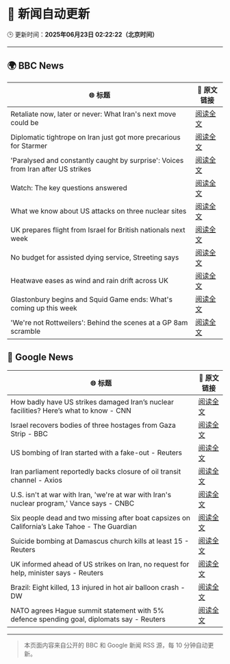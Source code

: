 # 🧠 新闻自动更新

🕒 更新时间：**2025年06月23日 02:22:22（北京时间）**

---

## 🌍 BBC News

| 🌐 标题 | 🔗 原文链接 |
|--------|-------------|
| Retaliate now, later or never: What Iran's next move could be | [阅读全文](https://www.bbc.com/news/articles/c80pvg5nmrdo) |
| Diplomatic tightrope on Iran just got more precarious for Starmer | [阅读全文](https://www.bbc.com/news/articles/cqx28yr8gj1o) |
| 'Paralysed and constantly caught by surprise': Voices from Iran after US strikes | [阅读全文](https://www.bbc.com/news/articles/cpwq2vnd827o) |
| Watch: The key questions answered | [阅读全文](https://www.bbc.com/news/videos/c5ypw09gdzpo) |
| What we know about US attacks on three nuclear sites | [阅读全文](https://www.bbc.com/news/articles/cvg9r4q99g4o) |
| UK prepares flight from Israel for British nationals next week | [阅读全文](https://www.bbc.com/news/articles/c86gw0j3dzxo) |
| No budget for assisted dying service, Streeting says | [阅读全文](https://www.bbc.com/news/articles/ce8zn66k8rdo) |
| Heatwave eases as wind and rain drift across UK | [阅读全文](https://www.bbc.com/news/articles/crrqw7z0ykko) |
| Glastonbury begins and Squid Game ends: What's coming up this week | [阅读全文](https://www.bbc.com/news/articles/cly39l8w6reo) |
| 'We're not Rottweilers': Behind the scenes at a GP 8am scramble | [阅读全文](https://www.bbc.com/news/articles/c2lzny07jqxo) |

## 📰 Google News

| 🌐 标题 | 🔗 原文链接 |
|--------|-------------|
| How badly have US strikes damaged Iran’s nuclear facilities? Here’s what to know - CNN | [阅读全文](https://news.google.com/rss/articles/CBMihAFBVV95cUxOYWhYUGJYSEVLTG5pcVpOaWtqQU90RTF1bWV6aFFiWkxaR3EwS3BqR3dUbm54QUJwb3hLa1VJRFRTTFBqc2FITmR3Z09sRnZBNFhXNnFfWjFzNmltaVYzemdRMkFHNk9kZ3JUaEx0cU5QLTFyWEdsSEV5c1hZZS1nSXZkS1XSAYoBQVVfeXFMTjU2ektiOHlyNFk1UG1pSWUxSVpuN3FkSE5xLXQ0bHk1NDlBV3AtczNsVXZ1ajJCZE1OWGk2WWdwVVFObm1vOU9RWnlfalpTeU82Ni1zVWdwcjB5YlJqdDFFRnlPUHI4Uml2V1VscV8zRVMxVE9PbElicTk5MDBQNl80RDFNeHFWY0RB?oc=5) |
| Israel recovers bodies of three hostages from Gaza Strip - BBC | [阅读全文](https://news.google.com/rss/articles/CBMiWkFVX3lxTE5fNGQzMnowMFVaa01yNUlJR1MtWmlmMkZWVGhYZV9JYkYxQmJ6MXpFbjRmNi1oTURZSGUxd3VXNzVuWmttcGRPY3VnQk5Fd2lBbXYxbDY2d2dtZ9IBX0FVX3lxTE5qemRyX0IzdG9oTWFZNWtuWFdWZjlodktXVVFjSllQRFdiVHdaMjhQTURqb1BoMGxhZVNzdGx1QTlKaFZCQlFra0w3R2JjZldnM2dkLUN3TVoyVlgwb3pj?oc=5) |
| US bombing of Iran started with a fake-out - Reuters | [阅读全文](https://news.google.com/rss/articles/CBMiogFBVV95cUxPWDVYVU5IQUFzVnpBRlIzXzdLTzFac2M1QTdzeTZ0ZHhkelFKejdUVHVScEJsSGwtZmdZQmdOUTdyN1dIYURGVUZDWmdFM2R1cHR5MERwTzUzRENNLVQ3bVZzdzh4bGxfeGdaZF9SNUJRZ0k5QnlNNndDTXJaS045THRkdjJKbWRvYnNYOUw5Z2pTZjRFeWpMY1dyMnR0R2NZRlE?oc=5) |
| Iran parliament reportedly backs closure of oil transit channel - Axios | [阅读全文](https://news.google.com/rss/articles/CBMib0FVX3lxTE11NldzRS1CR2dBVFFCdWo4bGxYWTJ6WGliUGQ0NURBNm15ZmczWnI5N3I0Y3FzQUhqcXV4WFE4N0RaNnVNN01yOXFhLUdDa1BWUENPY3c4RXJ3QmFVVXFRZS1mOWRVVzRsZ1JhckNSWQ?oc=5) |
| U.S. isn't at war with Iran, 'we're at war with Iran's nuclear program,' Vance says - CNBC | [阅读全文](https://news.google.com/rss/articles/CBMiigFBVV95cUxPVXg4VGVCZWZaQ0hpa0pyOHBZZEJjakZndk5abXBLWDE3d3ZzM1VWYnFIbmFKLTl3R0ZuV19TaXg1MGR4ZzFBdE1IcjE2YjRHa1h2bEpTX292d2F3am1OdGI1OExSLXN1M1hhdzYxWi1tSm5xQWxZYk11R3VsdkotQUoxY2NjNlVjb2fSAY8BQVVfeXFMTjNXaG0yQUlSa1QxQ1RwVTQ3Wmd0T2xaZUVCMl9NaXlUa0Y1bG9pNlAxMmNLY0lPU2JGeFZrOGhmeUM4Y3hENDY2QlppbHV5YjV3MGVIMzVDaWt1SkFMRm5veXB6QVd3dFNnYVpLQ3ZLWm5CdnM1b0xUcHVVeFVNMjgtSS0zRnRCQ1hZdlFLcTQ?oc=5) |
| Six people dead and two missing after boat capsizes on California’s Lake Tahoe - The Guardian | [阅读全文](https://news.google.com/rss/articles/CBMiiwFBVV95cUxOeDBnM3pmYXF2cFdia2hWTmExRXRNRzlzMWRaTmdnTDF2YmFGb0Z3bmpOVTJtT045R3N0OEpFOHZXZWlZUURsZ1hjU0JONWpTanJVbGMxTWpDampERWZlTlVJaEhBSEEzT0MyelVOUllEQy11VXdNUlZPY0hCSDJkUEQxV2FqZU5vOU9r?oc=5) |
| Suicide bombing at Damascus church kills at least 15 - Reuters | [阅读全文](https://news.google.com/rss/articles/CBMipAFBVV95cUxOUXhsaXJZN3NOYmZwSG9jWHFZOV9xMDM5RENpVDhBQzBMRDVxdkNFclBQbE1EVmFydDJkWF9NeGQ4WkV5YThYcE9iVHdhclVFaFFPX1ZwNkdEYlo1WWpEOXlvUUExZ3BQOUdwZlRKMTBCT2tOT0ZvUWlxdTkxZzRKMThQbEFsNXluZXlvSkR3RGhtdzNNTlVEeFBlMXlsUDNTNi1sVg?oc=5) |
| UK informed ahead of US strikes on Iran, no request for help, minister says - Reuters | [阅读全文](https://news.google.com/rss/articles/CBMirwFBVV95cUxPT2lDTU9oTVJQaV9lTWpZYmJBdVBBRUl0ckNsc2tHaS1EWWp6MXVzeXdzT2NFUTRRc25ZMUJNWTBIVGNpN1RvOU9EdnRFZ2dLSDd1TW1PQ1c3MjVPbFdxNURycmwzX2k2VWprdk5XSFdfNGYtLU41YXpsdllfZV9rMExETzkxQXY3LU83MG1PSk0xVEpDcDJ5d2xxQktTbm5wN0dZM3Ytb1l4eUE1Q2tn?oc=5) |
| Brazil: Eight killed, 13 injured in hot air balloon crash - DW | [阅读全文](https://news.google.com/rss/articles/CBMikgFBVV95cUxNd2h1WENMdTRXbE1OOC0xUDFCMWE1WHEtTXdrT1d5Wk1YVm9aVVEtZlJ4ek92dUtHNnNmVndFSEZ2dmxNenFCSjlDUURNUUZnN1RaZ1MtOTc2VlNuRWdVMVBYOGJuZ0FVeWxZalJCM3l2UGt3X1p4aGs1b2xGZ1dkU1A2VDN2TW5YdWZHU1hFQUJRQdIBkgFBVV95cUxQVTdrM0hnNE5CNXAyWGNSa3c4YWNvb0FSeGcyREtLVU9Gb2pmZmgyTl9RTkJTczhSaGFWX3pkY0pULVFXYVZYeVdEX3lwOXRRb09iWWxwYXNQQWc2NzlCci1oRXZKYUlpM1Zway1PQW4xdXdZd3U1VS00emhXQUhSa1dxbmFUQVV4VmpuLU55UW9Wdw?oc=5) |
| NATO agrees Hague summit statement with 5% defence spending goal, diplomats say - Reuters | [阅读全文](https://news.google.com/rss/articles/CBMiwAFBVV95cUxPYmlsS1QzemRFTWhMUnVrZXY3VUdWcXdCSUVxc1hNblVYVGJMWHNGbnpTZ1F0aFZ0eUhhYzk4eE52SmpaTmF5ZmFOa0xDMk4zTnNScnprYWJvZ1p3cVZSRVpZOXlVWnpZeTRhS2ZUVmVCZHRoR2xmTWZ1THk4UjZ3VlZSREFjb21JQ3AzYm1lVXRPMGd2eFdJM21acmMzXzBwdl9naTBzRWVKeGFjWUlWNEhMaVZtbUtzb3JWQVd1RFM?oc=5) |

---
> 本页面内容来自公开的 BBC 和 Google 新闻 RSS 源，每 10 分钟自动更新。